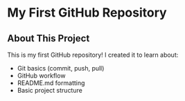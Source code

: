 # My First GitHub Repository

## About This Project
This is my first GitHub repository! I created it to learn about:
- Git basics (commit, push, pull)
- GitHub workflow
- README.md formatting
- Basic project structure
